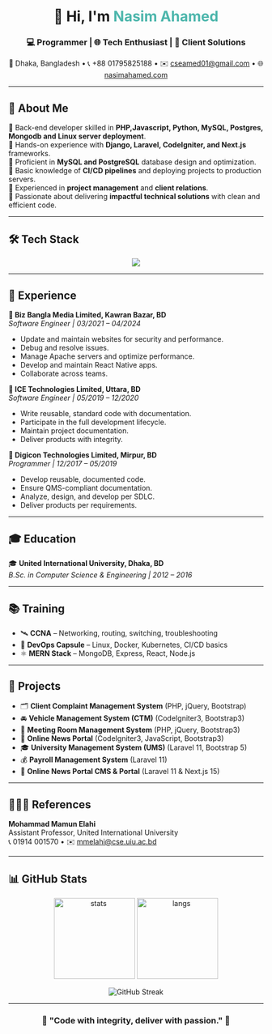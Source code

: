 <!-- Profile README for NASIM AHAMED -->

<h1 align="center">👋 Hi, I'm <span style="color:#4db6ac;">Nasim Ahamed</span></h1>
<h3 align="center">💻 Programmer | 🌐 Tech Enthusiast | 🤝 Client Solutions</h3>

<p align="center">
  📍 Dhaka, Bangladesh • 📞 +88 01795825188 • ✉️ <a href="mailto:cseamed01@gmail.com">cseamed01@gmail.com</a> • 🌐 <a href="https://nasimahamed.com">nasimahamed.com</a>
</p>

---

## 🚀 About Me
🔹 Back-end developer skilled in **PHP,Javascript, Python, MySQL, Postgres, Mongodb and Linux server deployment**.  
🔹 Hands-on experience with **Django, Laravel, CodeIgniter, and Next.js** frameworks.  
🔹 Proficient in **MySQL and PostgreSQL** database design and optimization.  
🔹 Basic knowledge of **CI/CD pipelines** and deploying projects to production servers.  
🔹 Experienced in **project management** and **client relations**.  
🔹 Passionate about delivering **impactful technical solutions** with clean and efficient code.  

---

## 🛠️ Tech Stack

<p align="center">
  <img src="https://skillicons.dev/icons?i=php,js,python,html,css,bootstrap,laravel,django,express,react,nextjs,mysql,postgresql,mongodb,git,docker,linux" />
</p>


---

## 💼 Experience

**💼 Biz Bangla Media Limited, Kawran Bazar, BD**  
*Software Engineer | 03/2021 – 04/2024*  
- Update and maintain websites for security and performance.  
- Debug and resolve issues.  
- Manage Apache servers and optimize performance.  
- Develop and maintain React Native apps.  
- Collaborate across teams.  

**💼 ICE Technologies Limited, Uttara, BD**  
*Software Engineer | 05/2019 – 12/2020*  
- Write reusable, standard code with documentation.  
- Participate in the full development lifecycle.  
- Maintain project documentation.  
- Deliver products with integrity.  

**💼 Digicon Technologies Limited, Mirpur, BD**  
*Programmer | 12/2017 – 05/2019*  
- Develop reusable, documented code.  
- Ensure QMS-compliant documentation.  
- Analyze, design, and develop per SDLC.  
- Deliver products per requirements.  

---

## 🎓 Education
🎓 **United International University, Dhaka, BD**  
*B.Sc. in Computer Science & Engineering | 2012 – 2016*  

---

## 📚 Training
- 🛰 **CCNA** – Networking, routing, switching, troubleshooting  
- 🐳 **DevOps Capsule** – Linux, Docker, Kubernetes, CI/CD basics  
- ⚛ **MERN Stack** – MongoDB, Express, React, Node.js  

---

## 🚀 Projects
- 🗂 **Client Complaint Management System** (PHP, jQuery, Bootstrap)  
- 🚘 **Vehicle Management System (CTM)** (CodeIgniter3, Bootstrap3)  
- 🏢 **Meeting Room Management System** (PHP, jQuery, Bootstrap3)  
- 📰 **Online News Portal** (CodeIgniter3, JavaScript, Bootstrap3)  
- 🎓 **University Management System (UMS)** (Laravel 11, Bootstrap 5)  
- 💰 **Payroll Management System** (Laravel 11)  
- 📰 **Online News Portal CMS & Portal** (Laravel 11 & Next.js 15)  

---

## 🧑‍🤝‍🧑 References
**Mohammad Mamun Elahi**  
Assistant Professor, United International University  
📞 01914 001570 • ✉️ mmelahi@cse.uiu.ac.bd  

---

## 📊 GitHub Stats

<p align="center">
  <img src="https://github-readme-stats.vercel.app/api?username=cseahmed01&show_icons=true&theme=tokyonight" alt="stats" height="160"/>
  <img src="https://github-readme-stats.vercel.app/api/top-langs/?username=cseahmed01&layout=compact&theme=tokyonight" alt="langs" height="160"/>
</p>

<p align="center">
  <img src="https://streak-stats.demolab.com?user=cseahmed01&theme=tokyonight&hide_border=true" alt="GitHub Streak" />
</p>

---

<h3 align="center">🌟 "Code with integrity, deliver with passion." 🌟</h3>
